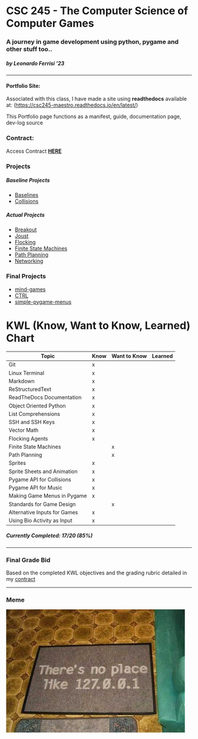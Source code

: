 # CSC 245 - The Computer Science of Computer Games
### A journey in game development using python, pygame and other stuff too..
##### **by** *Leonardo Ferrisi* '23

---------------------------

#### Portfolio Site:

Associated with this class, I have made a site using **readthedocs**
available at: (https://csc245-maestro.readthedocs.io/en/latest/)

This Portfolio page functions as a manifest, guide, documentation page, dev-log source

### Contract:

Access Contract [**HERE**](./portfolio/contract.md)

### Projects

##### Baseline Projects

- [Baselines](portfolio\projects\project-1-baselines)
- [Collisions](portfolio\projects\project-3-collisions)

##### Actual Projects

- [Breakout](portfolio\projects\project-2-breakout)
- [Joust](portfolio\projects\project-4-joust)
- [Flocking](portfolio\projects\project-5-flocking)
- [Finite State Machines](portfolio\projects\project-6-fsm)
- [Path Planning](portfolio\projects\project-7-astar)
- [Networking](portfolio\projects\project-8-networking)

### Final Projects

- [mind-games](portfolio\projects\mind-games)
- [CTRL](portfolio\projects\ctrl)
- [simple-pygame-menus](portfolio\projects\simple-pygame-menus)

# KWL (Know, Want to Know, Learned) Chart

| Topic                       | Know    | Want to Know | Learned |
| ----------------------------| ------- | ------------ | ------- |
| Git                         |    x    |              |         |
| Linux  Terminal             |    x    |              |         |
| Markdown                    |    x    |              |         |
| ReStructuredText            |    x    |              |         |
| ReadTheDocs Documentation   |    x    |              |         |
| Object Oriented Python      |    x    |              |         |
| List Comprehensions         |    x    |              |         |
| SSH and SSH Keys            |    x    |              |         |
| Vector Math                 |    x    |              |         |
| Flocking Agents             |    x    |              |         |
| Finite State Machines       |         |       x      |         |
| Path Planning               |         |       x      |         |
| Sprites                     |    x    |              |         |
| Sprite Sheets and Animation |    x    |              |         |
| Pygame API for Collisions   |    x    |              |         |
| Pygame API for Music        |    x    |              |         |
| Making Game Menus in Pygame |    x    |              |         |
| Standards for Game Design   |         |       x      |         |
| Alternative Inputs for Games|    x    |              |         |
| Using Bio Activity as Input |    x    |              |         |

##### Currently Completed: 17/20 (**85%**)

---------------------------------

### Final Grade Bid

Based on the completed KWL objectives and the grading rubric detailed in my [contract](./portfolio/contract.md)

----------------

### Meme 
![Game Dev Meme](./assets/meme.jpg "No place like home")